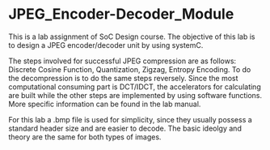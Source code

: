 # JPEG_Encoder-Decoder_Module

This is a lab assignment of SoC Design course. The objective of this lab is to design a JPEG encoder/decoder unit by using systemC. 

The steps involved for successful JPEG compression are as follows: Discrete Cosine Function, Quantization, Zigzag, Entropy Encoding. To do the decompression is to do the same steps reversely. Since the most computational consuming part is DCT/IDCT, the accelerators for calculating are built while the other steps are implemented by using software functions. More specific information can be found in the lab manual.

For this lab a .bmp file is used for simplicity, since they usually possess a standard header size and are easier to decode. The basic ideolgy and theory are the same for both types of images.
